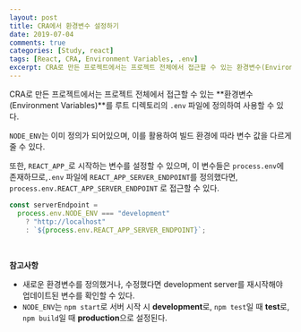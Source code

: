 ```yaml
---
layout: post
title: CRA에서 환경변수 설정하기
date: 2019-07-04
comments: true
categories: [Study, react]
tags: [React, CRA, Environment Variables, .env]
excerpt: CRA로 만든 프로젝트에서는 프로젝트 전체에서 접근할 수 있는 환경변수(Environment Variables)를 루트 디렉토리의 .env 파일에 정의하여 사용할 수 있다.
---
```


CRA로 만든 프로젝트에서는 프로젝트 전체에서 접근할 수 있는 **환경변수(Environment Variables)**를 루트 디렉토리의 `.env` 파일에 정의하여 사용할 수 있다.

`NODE_ENV`는 이미 정의가 되어있으며, 이를 활용하여 빌드 환경에 따라 변수 값을 다르게 줄 수 있다.

또한, `REACT_APP_`로 시작하는 변수를 설정할 수 있으며, 이 변수들은 `process.env`에 존재하므로,`.env` 파일에 `REACT_APP_SERVER_ENDPOINT`를 정의했다면, `process.env.REACT_APP_SERVER_ENDPOINT` 로 접근할 수 있다.

```javascript
const serverEndpoint =
  process.env.NODE_ENV === "development"
    ? "http://localhost"
    : `${process.env.REACT_APP_SERVER_ENDPOINT}`;
```

<br>

**참고사항**

- 새로운 환경변수를 정의했거나, 수정했다면 development server를 재시작해야 업데이트된 변수를 확인할 수 있다.
- `NODE_ENV`는 `npm start`로 서버 시작 시 **development**로, `npm test`일 때 **test**로, `npm build`일 때 **production**으로 설정된다.

<br>
